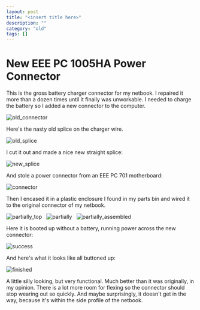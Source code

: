 ```yaml
---
layout: post
title: "<insert title here>"
description: ""
category: "old"
tags: []
---
```


New EEE PC 1005HA Power Connector
=================================

This is the gross battery charger connector for my netbook. I repaired it more than a dozen times until it finally was unworkable. I needed to charge the battery so I added a new connector to the computer.

![old_connector]({{site.url}}/images/power_mod/old_connector.jpg)

Here's the nasty old splice on the charger wire.

![old_splice]({{site.url}}/images/power_mod/old_splice.jpg)

I cut it out and made a nice new straight splice:

![new_splice]({{site.url}}/images/power_mod/new_splice.jpg)

And stole a power connector from an EEE PC 701 motherboard:

![connector]({{site.url}}/images/power_mod/connector.jpg)

Then I encased it in a plastic enclosure I found in my parts bin and wired it to the original connector of my netbook.

![partially_top]({{site.url}}/images/power_mod/partially_top.jpg)
&nbsp;
![partially]({{site.url}}/images/power_mod/partially.jpg)
&nbsp;
![partially_assembled]({{site.url}}/images/power_mod/partially_assembled.jpg)

Here it is booted up without a battery, running power across the new connector:

![success]({{site.url}}/images/power_mod/success.jpg)

And here's what it looks like all buttoned up:

![finished]({{site.url}}/images/power_mod/finished.jpg)

A little silly looking, but very functional. Much better than it was originally, in my opinion. There is a lot more room for flexing so the connector should stop wearing out so quickly. And maybe surprisingly, it doesn't get in the way, because it's within the side profile of the netbook.
